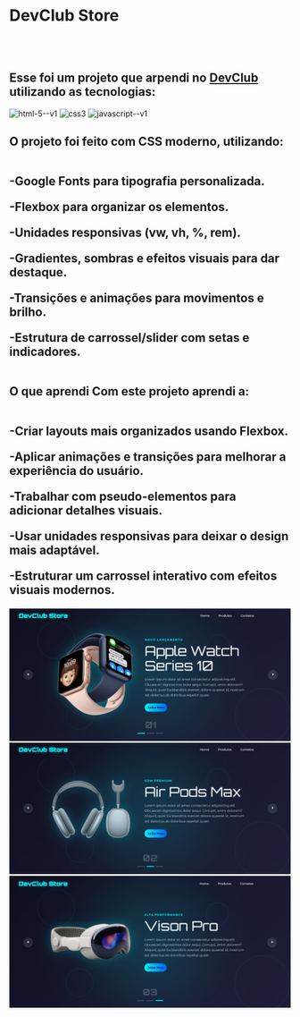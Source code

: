<h1 style:#00f7ff>DevClub Store</h1>

</div>
<br>
<br>
    <h2>Esse foi um projeto que arpendi no <a href="https://rodolfomori.com.br/devclub">DevClub</a> utilizando as tecnologias:</h2>
    

<div>
   <img width="48" height="48" src="https://img.icons8.com/color/48/html-5--v1.png" alt="html-5--v1"/>
   <img width="48" height="48" src="https://img.icons8.com/color/48/css3.png" alt="css3"/>
   <img width="48" height="48" src="https://img.icons8.com/color/48/javascript--v1.png" alt="javascript--v1"/>
  
</div>
 
<h2>O projeto foi feito com CSS moderno, utilizando:
    <br>
    <br>

-Google Fonts para tipografia personalizada.

-Flexbox para organizar os elementos.

-Unidades responsivas (vw, vh, %, rem).

-Gradientes, sombras e efeitos visuais para dar destaque.

-Transições e animações para movimentos e brilho.

-Estrutura de carrossel/slider com setas e indicadores.
<br>
<br>


 O que aprendi Com este projeto aprendi a:
 <br>
 <br>

-Criar layouts mais organizados usando Flexbox.

-Aplicar animações e transições para melhorar a experiência do usuário.

-Trabalhar com pseudo-elementos para adicionar detalhes visuais.

-Usar unidades responsivas para deixar o design mais adaptável.

-Estruturar um carrossel interativo com efeitos visuais modernos.</h2>
<img src="https://github.com/sidnei-leao/DevClub-Store/blob/main/assets/Captura%20de%20tela%202025-09-26%20095902%20Apple1.png?raw=true">
<img src="https://github.com/sidnei-leao/DevClub-Store/blob/main/assets/Captura%20de%20tela%202025-09-26%20100003%20Apple2.png?raw=true">
<img src="https://github.com/sidnei-leao/DevClub-Store/blob/main/assets/Captura%20de%20tela%202025-09-26%20100111%20Apple3.png?raw=true">
